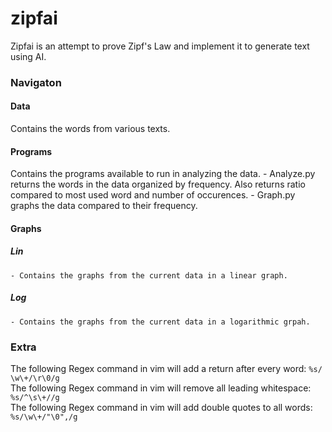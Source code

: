 # zipfai
Zipfai is an attempt to prove Zipf's Law and implement it to generate text using AI. 


### Navigaton
#### Data
Contains the words from various texts.  

#### Programs
Contains the programs available to run in analyzing the data.
    - Analyze.py returns the words in the data organized by frequency. Also returns ratio compared to most used word and number of occurences.
    - Graph.py graphs the data compared to their frequency.
  
#### Graphs  
##### Lin  
    - Contains the graphs from the current data in a linear graph.  
##### Log  
    - Contains the graphs from the current data in a logarithmic grpah.  
  
### Extra   
The following Regex command in vim will add a return after every word: ```%s/ \w\+/\r\0/g```  
The following Regex command in vim will remove all leading whitespace: ```%s/^\s\+//g```  
The following Regex command in vim will add double quotes to all words: ```%s/\w\+/"\0",/g```  
